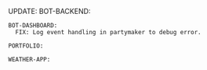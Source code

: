 UPDATE:
    BOT-BACKEND:

    BOT-DASHBOARD:
      FIX: Log event handling in partymaker to debug error.

    PORTFOLIO:

    WEATHER-APP:
